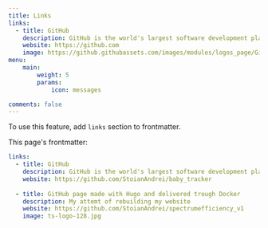 ```yaml
---
title: Links
links:
  - title: GitHub
    description: GitHub is the world's largest software development platform.
    website: https://github.com
    image: https://github.githubassets.com/images/modules/logos_page/GitHub-Mark.png
menu:
    main: 
        weight: 5
        params:
            icon: messages

comments: false
---
```


To use this feature, add `links` section to frontmatter.

This page's frontmatter:

```yaml
links:
  - title: GitHub
    description: GitHub is the world's largest software development platform.
    website: https://github.com/StoianAndrei/baby_tracker
    
  - title: GitHub page made with Hugo and delivered trough Docker
    description: My attemt of rebuilding my website
    website: https://github.com/StoianAndrei/spectrumefficiency_v1
    image: ts-logo-128.jpg
```

